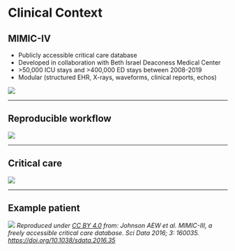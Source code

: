 # Clinical Context

## MIMIC-IV

- Publicly accessible critical care database
- Developed in collaboration with Beth Israel Deaconess Medical Center
- \>50,000 ICU stays and \>400,000 ED stays between 2008-2019
- Modular (structured EHR, X-rays, waveforms, clinical reports, echos)

![](../images/bidmc3.png)

---

## Reproducible workflow

![](../images/mimic_workflow.png)

---

## Critical care

![](../images/icu_patient.png)

---

## Example patient

![](../images/examplepatient.jpg)
_Reproduced under [CC BY 4.0](https://creativecommons.org/licenses/by/4.0/) from: Johnson AEW et al. MIMIC-III, a freely accessible critical care database. Sci Data 2016; 3: 160035. https://doi.org/10.1038/sdata.2016.35_
